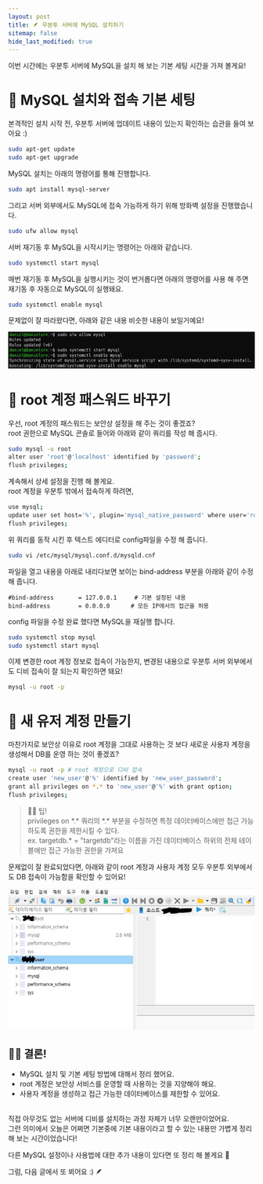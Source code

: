 ```yaml
---
layout: post
title: 🪶 우분투 서버에 MySQL 설치하기
sitemap: false
hide_last_modified: true
---
```


이번 시간에는 우분투 서버에 MySQL을 설치 해 보는 기본 세팅 시간을 가져 볼게요!

# 📖 MySQL 설치와 접속 기본 세팅
본격적인 설치 시작 전, 우분투 서버에 업데이트 내용이 있는지 확인하는 습관을 들여 보아요 :)
~~~bash
sudo apt-get update
sudo apt-get upgrade
~~~

MySQL 설치는 아래의 명령어를 통해 진행합니다.

~~~bash
sudo apt install mysql-server
~~~

그리고 서버 외부에서도 MySQL에 접속 가능하게 하기 위해 방화벽 설정을 진행했습니다.
~~~bash
sudo ufw allow mysql
~~~

서버 재기동 후 MySQL을 시작시키는 명령어는 아래와 같습니다.
~~~bash
sudo systemctl start mysql
~~~

매번 재기동 후 MySQL을 실행시키는 것이 번거롭다면 아래의 명령어를 사용 해 주면 재기동 후 자동으로 MySQL이 실행돼요.
~~~bash
sudo systemctl enable mysql
~~~

문제없이 잘 따라왔다면, 아래와 같은 내용 비슷한 내용이 보일거예요!


![image](../img/240316-mysql-1.jpg)


# 📖 root 계정 패스워드 바꾸기

우선, root 계정의 패스워드는 보안상 설정을 해 주는 것이 좋겠죠?<br/>
root 권한으로 MySQL 콘솔로 들어와 아래와 같이 쿼리를 작성 해 줍시다.
~~~bash
sudo mysql -u root
alter user 'root'@'localhost' identified by 'password';
flush privileges;
~~~

계속해서 상세 설정을 진행 해 볼게요.<br/>
root 계정을 우분투 밖에서 접속하게 하려면,<br/>
~~~bash
use mysql;
update user set host='%', plugin='mysql_native_password' where user='root';
flush privileges;
~~~

위 쿼리를 동작 시킨 후 텍스트 에디터로 config파일을 수정 해 줍니다.
~~~bash
sudo vi /etc/mysql/mysql.conf.d/mysqld.cnf
~~~

파일을 열고 내용을 아래로 내리다보면 보이는 bind-address 부분을 아래와 같이 수정 해 줍니다.
~~~
#bind-address       = 127.0.0.1     # 기본 설정된 내용
bind-address        = 0.0.0.0      # 모든 IP에서의 접근을 허용
~~~

config 파일을 수정 완료 했다면 MySQL을 재실행 합니다.
~~~bash
sudo systemctl stop mysql
sudo systemctl start mysql
~~~

이제 변경한 root 계정 정보로 접속이 가능한지, 변경된 내용으로 우분투 서버 외부에서도 디비 접속이 잘 되는지 확인하면 돼요!
~~~bash
mysql -u root -p 
~~~

# 📖 새 유저 계정 만들기

마찬가지로 보안상 이유로 root 계정을 그대로 사용하는 것 보다
새로운 사용자 계정을 생성해서 DB를 운영 하는 것이 좋겠죠?

~~~bash
mysql -u root -p # root 계정으로 디비 접속
create user 'new_user'@'%' identified by 'new_user_password';
grant all privileges on *.* to 'new_user'@'%' with grant option;
flush privileges;
~~~

> 💁🏻 팁!<br/>privileges on \*.\* 쿼리의 \*.\* 부분을 수정하면 특정 데이터베이스에만 접근 가능하도록 권한을 제한시킬 수 있다.<br/>
ex. targetdb.* = "targetdb"라는 이름을 가진 데이터베이스 하위의 전체 테이블에만 접근 가능한 권한을 가져요

문제없이 잘 완료되었다면, 아래와 같이 root 계정과 사용자 계정 모두 우분투 외부에서도 DB 접속이 가능함을 확인할 수 있어요!

![image](../img/240316-mysql-2.jpg)

## 💁🏻 결론!
* MySQL 설치 및 기본 세팅 방법에 대해서 정리 했어요.
* root 계정은 보안상 서비스를 운영할 때 사용하는 것을 지양해야 해요.
* 사용자 계정을 생성하고 접근 가능한 데이터베이스를 제한할 수 있어요.

<br/>
직접 아무것도 없는 서버에 디비를 설치하는 과정 자체가 너무 오랜만이었어요.<br/>
그런 의미에서 오늘은 어쩌면 기본중에 기본 내용이라고 할 수 있는 내용만 가볍게 정리 해 보는 시간이었습니다!<br/>

다른 MySQL 설정이나 사용법에 대한 추가 내용이 있다면 또 정리 해 볼게요 🙌

그럼, 다음 글에서 또 뵈어요 :) 🪶